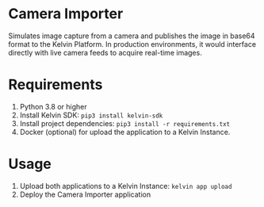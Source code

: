 # Camera Importer
Simulates image capture from a camera and publishes the image in base64 format to the Kelvin Platform. In production environments, it would interface directly with live camera feeds to acquire real-time images.

# Requirements
1. Python 3.8 or higher
2. Install Kelvin SDK: `pip3 install kelvin-sdk`
3. Install project dependencies: `pip3 install -r requirements.txt`
4. Docker (optional) for upload the application to a Kelvin Instance.

# Usage
1. Upload both applications to a Kelvin Instance: `kelvin app upload`
2. Deploy the Camera Importer application
